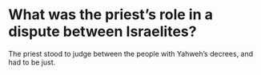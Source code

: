 # What was the priest’s role in a dispute between Israelites?

The priest stood to judge between the people with Yahweh’s decrees, and had to be just.
